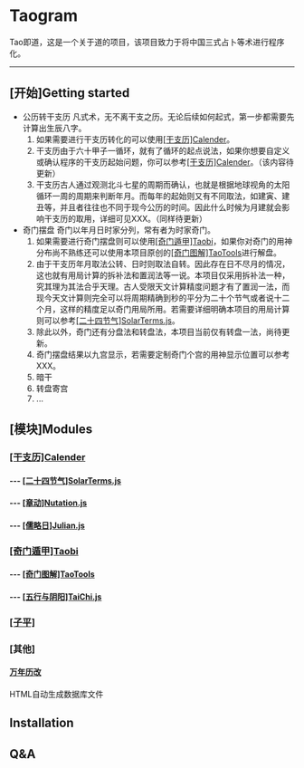 <!--
 * @Description: 
 * @Version: 1.0.0
 * @Author: lax
 * @Date: 2023-05-06 18:35:54
 * @LastEditors: lax
 * @LastEditTime: 2023-08-09 22:37:08
-->
# Taogram
Tao即道，这是一个关于道的项目，该项目致力于将中国三式占卜等术进行程序化。

---

## [开始]Getting started

* 公历转干支历
凡式术，无不离干支之历。无论后续如何起式，第一步都需要先计算出生辰八字。
    1. 如果需要进行干支历转化的可以使用[[干支历]Calender](https://github.com/Taogram/calendar.git)。
    2. 干支历由于六十甲子一循环，就有了循环的起点说法，如果你想要自定义或确认程序的干支历起始问题，你可以参考[[干支历]Calender](https://github.com/Taogram/calendar.git)。（该内容待更新）
    3. 干支历古人通过观测北斗七星的周期而确认，也就是根据地球视角的太阳循环一周的周期来判断年月。而每年的起始则又有不同取法，如建寅、建丑等，并且者往往也不同于现今公历的时间。因此什么时候为月建就会影响干支历的取用，详细可见XXX。（同样待更新）
* 奇门摆盘
奇门以年月日时家分列，常有者为时家奇门。
    1. 如果需要进行奇门摆盘则可以使用[[奇门遁甲]Taobi](https://github.com/Taogram/taobi.git)，如果你对奇门的用神分布尚不熟练还可以使用本项目原创的[[奇门图解]TaoTools](https://github.com/Taogram/tao_tools)进行解盘。
    2. 由于干支历年月取法公转、日时则取法自转。因此存在日不尽月的情况，这也就有用局计算的拆补法和置润法等一说。本项目仅采用拆补法一种，究其理为其法合乎天理。古人受限天文计算精度问题才有了置润一法，而现今天文计算则完全可以将周期精确到秒的平分为二十个节气或者说十二个月，这样的精度足以奇门用局所用。若需要详细明确本项目的用局计算则可以参考[[二十四节气]SolarTerms.js](https://github.com/Taogram/solar_terms.js.git)。
    3. 除此以外，奇门还有分盘法和转盘法，本项目当前仅有转盘一法，尚待更新。
    4. 奇门摆盘结果以九宫显示，若需要定制奇门个宫的用神显示位置可以参考XXX。
    5. 暗干
    6. 转盘寄宫
    7. ...



## [模块]Modules

### [[干支历]Calender](https://github.com/Taogram/calendar.git)
#### --- [[二十四节气]SolarTerms.js](https://github.com/Taogram/solar_terms.js.git)
#### --- [[章动]Nutation.js](https://github.com/Taogram/nutation.js.git)
#### --- [[儒略日]Julian.js](https://github.com/Taogram/julian.js.git)

### [[奇门遁甲]Taobi](https://github.com/Taogram/taobi.git)
#### --- [[奇门图解]TaoTools](https://github.com/Taogram/tao_tools)
#### --- [[五行与阴阳]TaiChi.js](https://github.com/Taogram/taichi)
### [[子平]]()
### [其他]
#### [万年历改](https://github.com/Taogram/DBWnl)
HTML自动生成数据库文件
### 

### 

## Installation

## Q&A